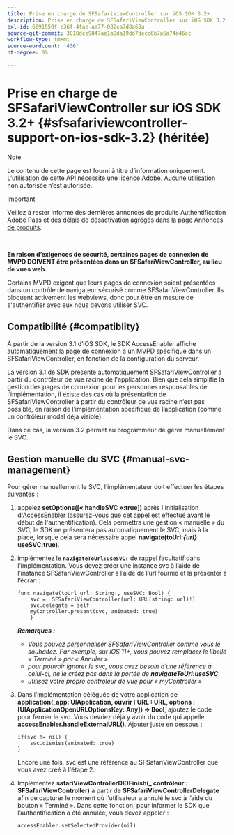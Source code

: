 ```yaml
---
title: Prise en charge de SFSafariViewController sur iOS SDK 3.2+
description: Prise en charge de SFSafariViewController sur iOS SDK 3.2+
exl-id: 6691550f-c36f-4fae-aa77-082ca7d8a60a
source-git-commit: 3818dce9847ae1a0da19dd7decc6b7a6a74a46cc
workflow-type: tm+mt
source-wordcount: '436'
ht-degree: 0%

---
```


# Prise en charge de SFSafariViewController sur iOS SDK 3.2+ {#sfsafariviewcontroller-support-on-ios-sdk-3.2} (héritée)

>[!NOTE]
>
>Le contenu de cette page est fourni à titre d’information uniquement. L’utilisation de cette API nécessite une licence Adobe. Aucune utilisation non autorisée n’est autorisée.

>[!IMPORTANT]
>
> Veillez à rester informé des dernières annonces de produits Authentification Adobe Pass et des délais de désactivation agrégés dans la page [Annonces de produits](/help/authentication/product-announcements.md).

</br>


**En raison d’exigences de sécurité, certaines pages de connexion de MVPD DOIVENT être présentées dans un SFSafariViewController, au lieu de vues web.**

Certains MVPD exigent que leurs pages de connexion soient présentées dans un contrôle de navigateur sécurisé comme SFSafariViewController. Ils bloquent activement les webviews, donc pour être en mesure de s&#39;authentifier avec eux nous devons utiliser SVC.

## Compatibilité {#compatiblity}

À partir de la version 3.1 d’iOS SDK, le SDK AccessEnabler affiche automatiquement la page de connexion à un MVPD spécifique dans un SFSafariViewController, en fonction de la configuration du serveur.

La version 3.1 de SDK présente automatiquement SFSafariViewController à partir du contrôleur de vue racine de l&#39;application. Bien que cela simplifie la gestion des pages de connexion pour les personnes responsables de l’implémentation, il existe des cas où la présentation de SFSafariViewController à partir du contrôleur de vue racine n’est pas possible, en raison de l’implémentation spécifique de l’application (comme un contrôleur modal déjà visible).

Dans ce cas, la version 3.2 permet au programmeur de gérer manuellement le SVC.

## Gestion manuelle du SVC {#manual-svc-management}

Pour gérer manuellement le SVC, l’implémentateur doit effectuer les étapes suivantes :


1. appelez **setOptions([« handleSVC »:true])** après l&#39;initialisation d&#39;AccessEnabler (assurez-vous que cet appel est effectué avant le début de l&#39;authentification). Cela permettra une gestion « manuelle » du SVC, le SDK ne présentera pas automatiquement le SVC, mais à la place, lorsque cela sera nécessaire     appel **navigate(toUrl:*{url}* useSVC:true)**.

1. implémentez le **`navigateToUrl:useSVC:`** de rappel facultatif dans l’implémentation. Vous devez créer une instance svc à l’aide de l’instance SFSafariViewController à l’aide de l’url fournie et la présenter à l’écran :

   ```obj-c
   func navigate(toUrl url: String!, useSVC: Bool) {
       svc =  SFSafariViewController(url: URL(string: url)!)
       svc.delegate = self
       myController.present(svc, animated: true)
       }
   ```

   ***Remarques :***

   - *Vous pouvez personnaliser SFSafariViewController comme vous le souhaitez. Par exemple, sur iOS 11+, vous pouvez remplacer le libellé « Terminé » par « Annuler ».*
   - *pour pouvoir ignorer le svc, vous avez besoin d’une référence à celui-ci, ne le créez pas dans la portée de **navigateToUrl:useSVC***
   - *utilisez votre propre contrôleur de vue pour « myController »*


1. Dans l’implémentation déléguée de votre application de **application(\_app: UIApplication, ouvrir l’URL : URL, options : \[UIApplicationOpenURLOptionsKey: Any\]) -\> Bool**, ajoutez le code pour fermer le svc. Vous devriez déjà y avoir du code qui appelle **accessEnabler.handleExternalURL()**. Ajouter juste en dessous :

   ```obj-c
   if(svc != nil) {
       svc.dismiss(animated: true)
   }
   ```

   Encore une fois, svc est une référence au SFSafariViewController que vous avez créé à l&#39;étape 2.


1. Implémentez **safariViewControllerDIDFinish(\_ contrôleur : SFSafariViewController)** à partir de **SFSafariViewControllerDelegate** afin de capturer le moment où l’utilisateur a annulé le svc à l’aide du bouton « Terminé ». Dans cette fonction, pour informer le SDK que l’authentification a été annulée, vous devez appeler :

   ```obj-c
   accessEnabler.setSelectedProvider(nil)
   ```
